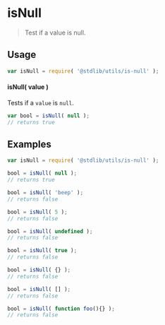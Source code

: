 # isNull

> Test if a value is null.

<section class="usage">

## Usage

``` javascript
var isNull = require( '@stdlib/utils/is-null' );
```

#### isNull( value )

Tests if a `value` is `null`.

``` javascript
var bool = isNull( null );
// returns true
```

</section>

<!-- /.usage -->


<section class="examples">

## Examples


``` javascript
var isNull = require( '@stdlib/utils/is-null' );

bool = isNull( null );
// returns true

bool = isNull( 'beep' );
// returns false

bool = isNull( 5 );
// returns false

bool = isNull( undefined );
// returns false

bool = isNull( true );
// returns false

bool = isNull( {} );
// returns false

bool = isNull( [] );
// returns false

bool = isNull( function foo(){} );
// returns false
```

</section>

<!-- /.examples -->


<section class="links">

</section>

<!-- /.links -->
